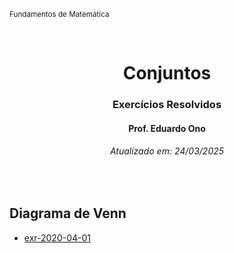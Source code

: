 <sup>Fundamentos de Matemática</sup>
<img alt="" width="100%" height="2px" align="right">

&nbsp;

<h1 align="center">Conjuntos</h1>
<h3 align="center">Exercícios Resolvidos</h3>
<h4 align="center">Prof. Eduardo Ono</h4>
<h6 align="center">Atualizado em: 24/03/2025</h6>

&nbsp;

## Diagrama de Venn

* [exr-2020-04-01](./exercicios-resolvidos/exr-2020-04-01.ipynb)

&nbsp;
